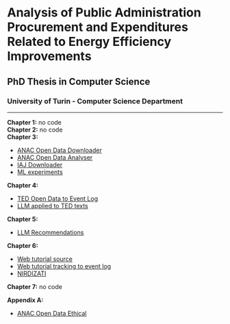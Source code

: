 # Analysis of Public Administration Procurement and Expenditures Related to Energy Efficiency Improvements

## PhD Thesis in Computer Science

### University of Turin - Computer Science Department

---

**Chapter 1:** no code  
**Chapter 2:** no code  
**Chapter 3:**  
- [ANAC Open Data Downloader](https://github.com/roberto-nai/ANAC-OD-DOWNLOADER)  
- [ANAC Open Data Analyser](https://github.com/roberto-nai/ANAC-OD-ANALYSER)
- [IAJ Downloader](https://github.com/roberto-nai/IAJScraping)  
- [ML experiments](https://github.com/roberto-nai/CLSR2023)

**Chapter 4:**  
- [TED Open Data to Event Log](https://github.com/roberto-nai/TED-OD-EVENTLOG)  
- [LLM applied to TED texts](https://github.com/roberto-nai/TED-OD-LLM)  

**Chapter 5:**  
- [LLM Recommendations](https://github.com/roberto-nai/NLDB2024)   

**Chapter 6:**  
- [Web tutorial source](https://github.com/roberto-nai/WEBTUTORIAL-UNITO)  
- [Web tutorial tracking to event log](https://github.com/roberto-nai/WEBTUTORIAL-UNITO-EVENTLOG)  
- [NIRDIZATI](http://research.nirdizati.org)

**Chapter 7:** no code  

**Appendix A:**  
- [ANAC Open Data Ethical](https://github.com/roberto-nai/ANAC-OD-ETHICAL)  
